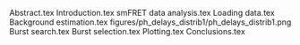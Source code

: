 Abstract.tex
Introduction.tex
smFRET data analysis.tex
Loading data.tex
Background estimation.tex
figures/ph_delays_distrib1/ph_delays_distrib1.png
Burst search.tex
Burst selection.tex
Plotting.tex
Conclusions.tex
